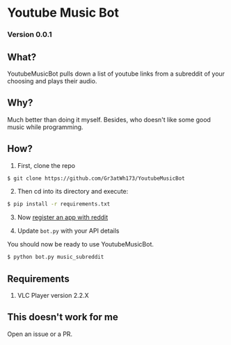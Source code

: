 # Youtube Music Bot
### Version 0.0.1

## What?
YoutubeMusicBot pulls down a list of youtube links from a 
subreddit of your choosing and plays their audio.

## Why?
Much better than doing it myself. Besides, who doesn't like
some good music while programming.

## How?
1. First, clone the repo
```bash
$ git clone https://github.com/Gr3atWh173/YoutubeMusicBot
```
2. Then cd into its directory and execute: 

```bash
$ pip install -r requirements.txt
```
3. Now [register an app with reddit](https://ssl.reddit.com/prefs/apps/) <br>

4. Update ```bot.py``` with your API details

You should now be ready to use YoutubeMusicBot.

```bash
$ python bot.py music_subreddit
```
## Requirements
<ol>
  <li> VLC Player version 2.2.X </li>
</ol>

## This doesn't work for me
Open an issue or a PR.